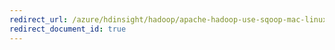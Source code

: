 ```yaml
---
redirect_url: /azure/hdinsight/hadoop/apache-hadoop-use-sqoop-mac-linux
redirect_document_id: true
---
```

